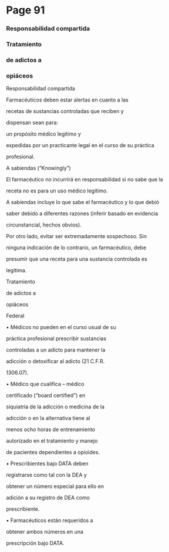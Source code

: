 # Page 91

### Responsabilidad compartida

### Tratamiento

### de adictos a

### opiáceos

Responsabilidad compartida

Farmacéuticos deben estar alertas en cuanto a las

recetas de sustancias controladas que reciben y

dispensan sean para:

un propósito médico legítimo y

expedidas por un practicante legal en el curso  de su práctica

profesional.

A sabiendas (“Knowingly”)

El farmacéutico no incurrirá en responsabilidad si no sabe que la

receta no es para un uso médico legítimo.

A sabiendas incluye lo que sabe el farmacéutico y lo que debió

saber debido a diferentes razones (inferir basado en evidencia

circunstancial, hechos obvios).

Por otro lado, evitar ser extremadamente sospechoso.  Sin

ninguna indicación de lo contrario, un farmacéutico, debe

presumir que una receta para una sustancia controlada es

legítima.

Tratamiento

de adictos a

opiáceos

Federal

• Médicos no pueden en el curso usual de su

práctica profesional prescribir sustancias

controladas a un adicto para mantener la

adicción o detoxificar al adicto (21 C.F.R.

1306.07).

• Médico que cualifica – médico

certificado (“board certified”) en

siquiatría de la adicción o medicina de la

adicción o en la alternativa tiene al

menos ocho horas de entrenamiento

autorizado en el tratamiento y manejo

de pacientes dependientes a opioides.

• Prescribientes bajo DATA deben

registrarse como tal con la DEA y

obtener un número especial para ello en

adición a su registro de DEA como

prescribiente.

• Farmacéuticos están requeridos a

obtener ambos números en una

prescripción bajo DATA.

